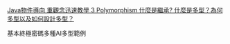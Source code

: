 [Java物件導向 重觀念迅速教學 3 Polymorphism 什麼是繼承? 什麼是多型？為何多型以及如何設計多型？](https://youtu.be/FkgLc5gFPAU?t=1425)

基本終極密碼多種AI多型範例
